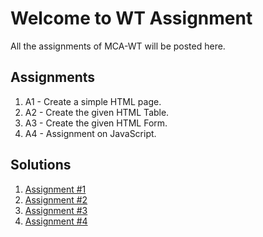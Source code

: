 # Welcome to WT Assignment

All the assignments of MCA-WT will be posted here.

## Assignments

1. A1 - Create a simple HTML page.
2. A2 - Create the given HTML Table.
3. A3 - Create the given HTML Form.
4. A4 - Assignment on JavaScript.

## Solutions
1. [Assignment #1](https://sumitkp11.github.io/WTAssignments/index.html)
2. [Assignment #2](https://sumitkp11.github.io/WTAssignments/table.html)
3. [Assignment #3](https://sumitkp11.github.io/WTAssignments/Order-Form.html)
4. [Assignment #4](https://sumitkp11.github.io/WTAssignments/Assignment_4/)
